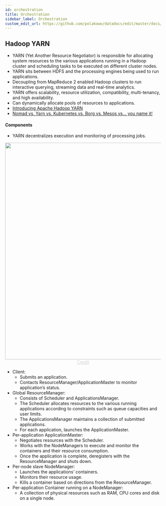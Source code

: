 ```yaml
---
id: orchestration
title: Orchestration
sidebar_label: Orchestration
custom_edit_url: https://github.com/polakowo/datadocs/edit/master/docs/big-data/orchestration.md
---
```


## Hadoop YARN

- YARN (Yet Another Resource Negotiator) is responsible for allocating system resources to the various applications running in a Hadoop cluster and scheduling tasks to be executed on different cluster nodes.
- YARN sits between HDFS and the processing engines being used to run applications.
- Decoupling from MapReduce 2 enabled Hadoop clusters to run interactive querying, streaming data and real-time analytics.
- YARN offers scalability, resource utilization, compatibility, multi-tenancy, and high availability.
- Can dynamically allocate pools of resources to applications.
- [Introducing Apache Hadoop YARN](https://hortonworks.com/blog/introducing-apache-hadoop-yarn/)
- [Nomad vs. Yarn vs. Kubernetes vs. Borg vs. Mesos vs… you name it!](https://medium.com/@arseny.chernov/nomad-vs-yarn-vs-kubernetes-vs-borg-vs-mesos-vs-you-name-it-7f15a907ece2)

#### Components
- YARN decentralizes execution and monitoring of processing jobs.

<img width=700 src="/datadocs/assets/yarn.png"/>
<center><a href="https://www.youtube.com/watch?v=1vg_W-MMZpA" style="color: lightgrey">Credit</a></center>

- Client:
    - Submits an application.
    - Contacts ResourceManager/ApplicationMaster to monitor application’s status.
- Global ResourceManager:
    - Consists of Scheduler and ApplicationsManager.
    - The Scheduler allocates resources to the various running applications according to constraints such as queue capacities and user limits.
    - The ApplicationsManager maintains a collection of submitted applications.
    - For each application, launches the ApplicationMaster.
- Per-application ApplicationMaster:
    - Negotiates resources with the Scheduler.
    - Works with the NodeManagers to execute and monitor the containers and their resource consumption.
    - Once the application is complete, deregisters with the ResourceManager and shuts down.
- Per-node slave NodeManager:
    - Launches the applications’ containers.
    - Monitors their resource usage.
    - Kills a container based on directions from the ResourceManager.
- Per-application Container running on a NodeManager:
    - A collection of physical resources such as RAM, CPU cores and disk on a single node.